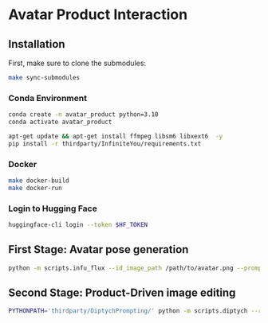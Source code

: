 # Avatar Product Interaction

## Installation

First, make sure to clone the submodules:
```bash
make sync-submodules
```

### Conda Environment
```bash
conda create -n avatar_product python=3.10
conda activate avatar_product

apt-get update && apt-get install ffmpeg libsm6 libxext6  -y
pip install -r thirdparty/InfiniteYou/requirements.txt
```

### Docker
```bash
make docker-build
make docker-run
```

### Login to Hugging Face
```bash
huggingface-cli login --token $HF_TOKEN
```


## First Stage: Avatar pose generation

```bash
python -m scripts.infu_flux --id_image_path /path/to/avatar.png --prompt 'A young woman wearing a t-shirt on a monotone background, 4K, high quality, photorealistic'
```

## Second Stage: Product-Driven image editing

```bash
PYTHONPATH='thirdparty/DiptychPrompting/' python -m scripts.diptych --ref_image_path /path/to/products/t-shirt.png --id_image_path /path/to/stage1/output.png --subject_name 't-shirt' --target_prompt 'a woman wearing a t-shirt'
```
